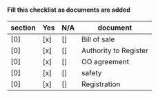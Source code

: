 #### Fill this checklist as documents are added

| section | Yes | N/A | document |
| --- | --- | --- | --- |
| [0] | [x] | [] | Bill of sale |
| [0] | [x] | [] | Authority to Register | |
| [0] | [x] | [] | OO agreement |
| [0] | [x] | [] | safety |
| [0] | [x] | [] | Registration |



